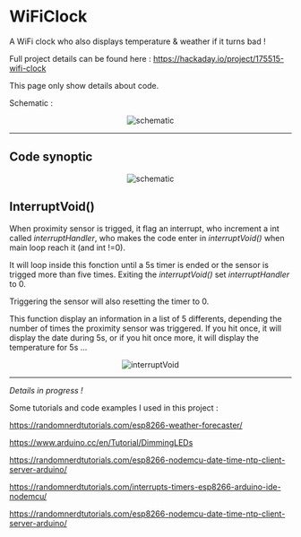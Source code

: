 # WiFiClock
A WiFi clock who also displays temperature &amp; weather if it turns bad !

Full project details can be found here : https://hackaday.io/project/175515-wifi-clock

This page only show details about code.

Schematic :

<p align="center">
  <img src="https://romaindurocher.com/MISC/Main_CubeClock_2.0.jpg" alt="schematic">
</p>

<hr>

<h2>Code synoptic</h2>

<p align="center">
  <img src="https://romaindurocher.com/MISC/Main_WiFiClock.jpg" alt="schematic">
</p>

<h2>InterruptVoid()</h2>

When proximity sensor is trigged, it flag an interrupt, who increment a int called <i>interruptHandler</i>, who makes the code enter in <i>interruptVoid()</i> when main loop reach it (and int !=0).

It will loop inside this fonction until a 5s timer is ended or the sensor is trigged more than five times.
Exiting the <i>interruptVoid()</i> set <i>interruptHandler</i> to 0.

Triggering the sensor will also resetting the timer to 0.

This function display an information in a list of 5 differents, depending the number of times the proximity sensor was triggered. If you hit once, it will display the date during 5s, or if you hit once more, it will display the temperature for 5s ...


<p align="center">
  <img src="https://romaindurocher.com/MISC/interruptVoid().jpg" alt="interruptVoid">
</p>



<hr>

<i>Details in progress !</i>

Some tutorials and code examples I used in this project :

https://randomnerdtutorials.com/esp8266-weather-forecaster/

https://www.arduino.cc/en/Tutorial/DimmingLEDs

https://randomnerdtutorials.com/esp8266-nodemcu-date-time-ntp-client-server-arduino/

https://randomnerdtutorials.com/interrupts-timers-esp8266-arduino-ide-nodemcu/

https://randomnerdtutorials.com/esp8266-nodemcu-date-time-ntp-client-server-arduino/


